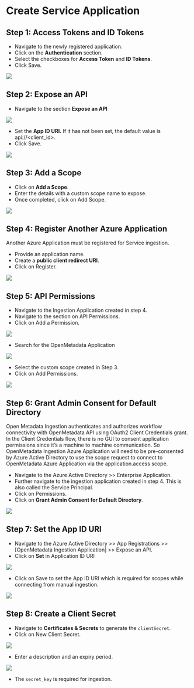 # Create Service Application

## Step 1: Access Tokens and ID Tokens

* Navigate to the newly registered application.
* Click on the **Authentication** section.
* Select the checkboxes for **Access Token** and **ID Tokens**.
* Click Save.

![](<../../../docs/.gitbook/assets/image (1) (2) (1).png>)

## Step 2: Expose an API

* Navigate to the section **Expose an API**

![](<../../../docs/.gitbook/assets/image (14) (1) (1) (1) (1) (1) (1).png>)

* Set the **App ID URI.** If it has not been set, the default value is api://\<client\_id>.
* Click Save.

![](<../../../docs/.gitbook/assets/image (4) (2) (1).png>)

## Step 3: Add a Scope

* Click on **Add a Scope**.
* Enter the details with a custom scope name to expose.
* Once completed, click on Add Scope.

![](<../../../docs/.gitbook/assets/image (32) (3).png>)

## Step 4: Register Another Azure Application

Another Azure Application must be registered for Service ingestion.

* Provide an application name.
* Create a **public client redirect URI**.
* Click on Register.

![](<../../../docs/.gitbook/assets/image (3) (1) (1) (1) (1) (1).png>)

## Step 5: **API Permissions**

* Navigate to the Ingestion Application created in step 4.
* Navigate to the section on API Permissions.
* Click on Add a Permission.

![](<../../../docs/.gitbook/assets/image (17) (2) (1) (1) (1) (1).png>)

* Search for the OpenMetadata Application

![](<../../../docs/.gitbook/assets/image (3) (1) (1) (1) (1).png>)

* Select the custom scope created in Step 3.
* Click on Add Permissions.

![](<../../../docs/.gitbook/assets/image (2) (1) (1) (1).png>)

## Step 6: Grant Admin Consent for Default Directory

Open Metadata Ingestion authenticates and authorizes workflow connectivity with OpenMetadata API using OAuth2 Client Credentials grant. In the Client Credentials flow, there is no GUI to consent application permissions since it’s a machine to machine communication. So OpenMetadata Ingestion Azure Application will need to be pre-consented by Azure Active Directory to use the scope request to connect to OpenMetadata Azure Application via the application.access scope.

* Navigate to the Azure Active Directory >> Enterprise Application.
* Further navigate to the ingestion application created in step 4. This is also called the Service Principal.
* Click on Permissions.
* Click on **Grant Admin Consent for Default Directory**.

![](<../../../.gitbook/assets/image (102) (1) (1) (3) (1) (4).png>)

## Step 7: Set the App ID URI

* Navigate to the Azure Active Directory >> App Registrations >> \[OpenMetadata Ingestion Application] >> Expose an API.
* Click on **Set** in Application ID URI

![](<../../../.gitbook/assets/image (102) (1) (1) (3) (1).png>)

* Click on Save to set the App ID URI which is required for scopes while connecting from manual ingestion.

![](<../../../docs/.gitbook/assets/image (7) (1) (1) (1).png>)

## Step 8: Create a Client Secret

* Navigate to **Certificates & Secrets** to generate the `clientSecret`.
* Click on New Client Secret.

![](<../../../docs/.gitbook/assets/image (9) (2) (1).png>)

* Enter a description and an expiry period.

![](<../../../docs/.gitbook/assets/image (20) (1) (1) (1) (1) (1) (1).png>)

* The `secret_key` is required for ingestion.
